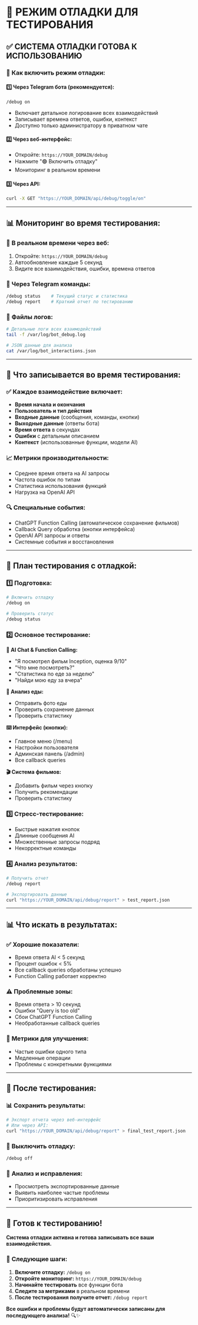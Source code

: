 # 🐛 РЕЖИМ ОТЛАДКИ ДЛЯ ТЕСТИРОВАНИЯ

## ✅ СИСТЕМА ОТЛАДКИ ГОТОВА К ИСПОЛЬЗОВАНИЮ

### 🚀 **Как включить режим отладки:**

#### 1️⃣ **Через Telegram бота (рекомендуется):**
```
/debug on
```
- Включает детальное логирование всех взаимодействий
- Записывает времена ответов, ошибки, контекст
- Доступно только администратору в приватном чате

#### 2️⃣ **Через веб-интерфейс:**
- Откройте: `https://YOUR_DOMAIN/debug`
- Нажмите "🟢 Включить отладку"
- Мониторинг в реальном времени

#### 3️⃣ **Через API:**
```bash
curl -X GET "https://YOUR_DOMAIN/api/debug/toggle/on"
```

---

## 📊 **Мониторинг во время тестирования:**

### 🔴 **В реальном времени через веб:**
1. Откройте: `https://YOUR_DOMAIN/debug`
2. Автообновление каждые 5 секунд
3. Видите все взаимодействия, ошибки, времена ответов

### 📱 **Через Telegram команды:**
```bash
/debug status    # Текущий статус и статистика
/debug report    # Краткий отчет по тестированию
```

### 📁 **Файлы логов:**
```bash
# Детальные логи всех взаимодействий
tail -f /var/log/bot_debug.log

# JSON данные для анализа
cat /var/log/bot_interactions.json
```

---

## 🧪 **Что записывается во время тестирования:**

### ✅ **Каждое взаимодействие включает:**
- **Время начала и окончания**
- **Пользователь и тип действия**
- **Входные данные** (сообщения, команды, кнопки)
- **Выходные данные** (ответы бота)
- **Время ответа** в секундах
- **Ошибки** с детальным описанием
- **Контекст** (использованные функции, модели AI)

### 📈 **Метрики производительности:**
- Среднее время ответа на AI запросы
- Частота ошибок по типам
- Статистика использования функций
- Нагрузка на OpenAI API

### 🔍 **Специальные события:**
- ChatGPT Function Calling (автоматическое сохранение фильмов)
- Callback Query обработка (кнопки интерфейса)
- OpenAI API запросы и ответы
- Системные события и восстановления

---

## 🎯 **План тестирования с отладкой:**

### 1️⃣ **Подготовка:**
```bash
# Включить отладку
/debug on

# Проверить статус
/debug status
```

### 2️⃣ **Основное тестирование:**

**🤖 AI Chat & Function Calling:**
- "Я посмотрел фильм Inception, оценка 9/10"
- "Что мне посмотреть?"
- "Статистика по еде за неделю"
- "Найди мою еду за вчера"

**📸 Анализ еды:**
- Отправить фото еды
- Проверить сохранение данных
- Проверить статистику

**⌨️ Интерфейс (кнопки):**
- Главное меню (/menu)
- Настройки пользователя
- Админская панель (/admin)
- Все callback queries

**🎬 Система фильмов:**
- Добавить фильм через кнопку
- Получить рекомендации
- Проверить статистику

### 3️⃣ **Стресс-тестирование:**
- Быстрые нажатия кнопок
- Длинные сообщения AI
- Множественные запросы подряд
- Некорректные команды

### 4️⃣ **Анализ результатов:**
```bash
# Получить отчет
/debug report

# Экспортировать данные
curl "https://YOUR_DOMAIN/api/debug/report" > test_report.json
```

---

## 📊 **Что искать в результатах:**

### ✅ **Хорошие показатели:**
- Время ответа AI < 5 секунд
- Процент ошибок < 5%
- Все callback queries обработаны успешно
- Function Calling работает корректно

### ⚠️ **Проблемные зоны:**
- Время ответа > 10 секунд
- Ошибки "Query is too old"
- Сбои ChatGPT Function Calling
- Необработанные callback queries

### 🔧 **Метрики для улучшения:**
- Частые ошибки одного типа
- Медленные операции
- Проблемы с конкретными функциями

---

## 🛑 **После тестирования:**

### 📊 **Сохранить результаты:**
```bash
# Экспорт отчета через веб-интерфейс
# Или через API:
curl "https://YOUR_DOMAIN/api/debug/report" > final_test_report.json
```

### 🔄 **Выключить отладку:**
```bash
/debug off
```

### 📝 **Анализ и исправления:**
- Просмотреть экспортированные данные
- Выявить наиболее частые проблемы
- Приоритизировать исправления

---

## 🎉 **Готов к тестированию!**

**Система отладки активна и готова записывать все ваши взаимодействия.**

### 🚀 **Следующие шаги:**
1. **Включите отладку:** `/debug on`
2. **Откройте мониторинг:** `https://YOUR_DOMAIN/debug`
3. **Начинайте тестировать** все функции бота
4. **Следите за метриками** в реальном времени
5. **После тестирования получите отчет:** `/debug report`

**Все ошибки и проблемы будут автоматически записаны для последующего анализа!** 🔍✨